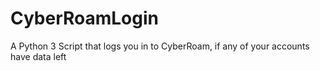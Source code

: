 # CyberRoamLogin
A Python 3 Script that logs you in to CyberRoam, if any of your accounts have data left 
